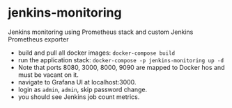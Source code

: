 # jenkins-monitoring
Jenkins monitoring using Prometheus stack and custom Jenkins Prometheus exporter

- build and pull all docker images: `docker-compose build`
- run the application stack: `docker-compose -p jenkins-monitoring up -d`
- Note that ports 8080, 3000, 8000, 9090 are mapped to Docker hos and must be vacant on it.
- navigate to Grafana UI at localhost:3000.
- login as `admin`, `admin`, skip password change. 
- you should see Jenkins job count metrics.
